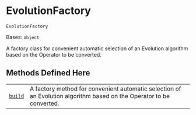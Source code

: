 # EvolutionFactory

<span id="undefined" />

`EvolutionFactory`

Bases: `object`

A factory class for convenient automatic selection of an Evolution algorithm based on the Operator to be converted.

## Methods Defined Here

|                                                                                                                                                              |                                                                                                                      |
| ------------------------------------------------------------------------------------------------------------------------------------------------------------ | -------------------------------------------------------------------------------------------------------------------- |
| [`build`](qiskit.opflow.evolutions.EvolutionFactory.build#qiskit.opflow.evolutions.EvolutionFactory.build "qiskit.opflow.evolutions.EvolutionFactory.build") | A factory method for convenient automatic selection of an Evolution algorithm based on the Operator to be converted. |
